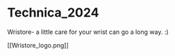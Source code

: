 # Technica_2024
Wristore- a little care for your wrist can go a long way. :)

[[Wristore_logo.png]]
